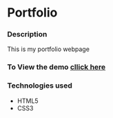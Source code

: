 <h1>Portfolio</h1>

<h3>Description</h3>
<p> This is my  portfolio webpage<br>
<h3>To View the demo <a href="https://vjharan.github.io/HTML_CSS_projects/">cllick here</a></h3>

<h3>Technologies used</h3>
<ul>
    <li>HTML5</li>
    <li>CSS3</li>
</ul>
